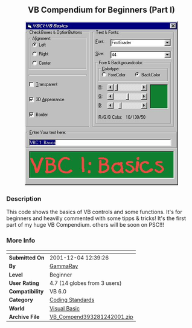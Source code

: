 ﻿<div align="center">

## VB Compendium for Beginners \(Part I\)

<img src="PIC200112471910193.jpg">
</div>

### Description

This code shows the basics of VB controls and some functions. It's for beginners and heavilly commented with some tipps & tricks! It's the first part of my huge VB Compendium. others will be soon on PSC!!!
 
### More Info
 


<span>             |<span>
---                |---
**Submitted On**   |2001-12-04 12:39:26
**By**             |[GammaRay](https://github.com/Planet-Source-Code/PSCIndex/blob/master/ByAuthor/gammaray.md)
**Level**          |Beginner
**User Rating**    |4.7 (14 globes from 3 users)
**Compatibility**  |VB 6\.0
**Category**       |[Coding Standards](https://github.com/Planet-Source-Code/PSCIndex/blob/master/ByCategory/coding-standards__1-43.md)
**World**          |[Visual Basic](https://github.com/Planet-Source-Code/PSCIndex/blob/master/ByWorld/visual-basic.md)
**Archive File**   |[VB\_Compend393281242001\.zip](https://github.com/Planet-Source-Code/gammaray-vb-compendium-for-beginners-part-i__1-29462/archive/master.zip)








